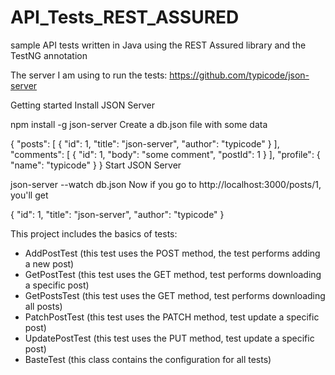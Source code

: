 # API_Tests_REST_ASSURED
sample API tests written in Java using the REST Assured library and the TestNG annotation

The server I am using to run the tests: https://github.com/typicode/json-server

Getting started
Install JSON Server

npm install -g json-server
Create a db.json file with some data

{
  "posts": [
    { "id": 1, "title": "json-server", "author": "typicode" }
  ],
  "comments": [
    { "id": 1, "body": "some comment", "postId": 1 }
  ],
  "profile": { "name": "typicode" }
}
Start JSON Server

json-server --watch db.json
Now if you go to http://localhost:3000/posts/1, you'll get

{ "id": 1, "title": "json-server", "author": "typicode" }


This project includes the basics of tests:
- AddPostTest (this test uses the POST method, the test performs adding a new post)
- GetPostTest (this test uses the GET method, test performs downloading a specific post)
- GetPostsTest (this test uses the GET method, test performs downloading all posts)
- PatchPostTest (this test uses the PATCH method, test update a specific post)
- UpdatePostTest (this test uses the PUT method, test update a specific post)
- BasteTest (this class contains the configuration for all tests)
